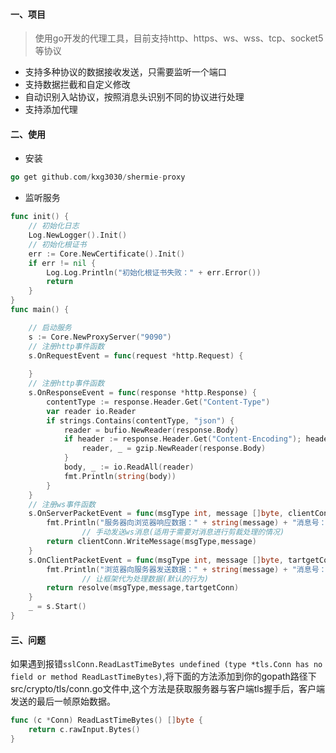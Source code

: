 #### 一、项目
> 使用go开发的代理工具，目前支持http、https、ws、wss、tcp、socket5等协议

- 支持多种协议的数据接收发送，只需要监听一个端口
- 支持数据拦截和自定义修改
- 自动识别入站协议，按照消息头识别不同的协议进行处理
- 支持添加代理
#### 二、使用

- 安装
```go
go get github.com/kxg3030/shermie-proxy
```

- 监听服务
```go
func init() {
 	// 初始化日志
 	Log.NewLogger().Init()
 	// 初始化根证书
 	err := Core.NewCertificate().Init()
 	if err != nil {
 		Log.Log.Println("初始化根证书失败：" + err.Error())
 		return
 	}
}
func main() {

    // 启动服务
 	s := Core.NewProxyServer("9090")
 	// 注册http事件函数
 	s.OnRequestEvent = func(request *http.Request) {
 
 	}
 	// 注册http事件函数
 	s.OnResponseEvent = func(response *http.Response) {
 		contentType := response.Header.Get("Content-Type")
 		var reader io.Reader
 		if strings.Contains(contentType, "json") {
 			reader = bufio.NewReader(response.Body)
 			if header := response.Header.Get("Content-Encoding"); header == "gzip" {
 				reader, _ = gzip.NewReader(response.Body)
 			}
 			body, _ := io.ReadAll(reader)
 			fmt.Println(string(body))
 		}
 	}
 	// 注册ws事件函数
 	s.OnServerPacketEvent = func(msgType int, message []byte, clientConn *Websocket.Conn, resolve Core.ResolveWs) error {
 		fmt.Println("服务器向浏览器响应数据：" + string(message) + "消息号：" + strconv.Itoa(msgType))
                // 手动发送ws消息(适用于需要对消息进行剪裁处理的情况)
 		return clientConn.WriteMessage(msgType,message)
 	}
 	s.OnClientPacketEvent = func(msgType int, message []byte, tartgetConn *Websocket.Conn, resolve Core.ResolveWs) error {
 		fmt.Println("浏览器向服务器发送数据：" + string(message) + "消息号：" + strconv.Itoa(msgType))
                // 让框架代为处理数据(默认的行为)
 		return resolve(msgType,message,tartgetConn)
 	}
 	_ = s.Start()
}
```

#### 三、问题
如果遇到报错`sslConn.ReadLastTimeBytes undefined (type *tls.Conn has no field or method ReadLastTimeBytes)`,将下面的方法添加到你的gopath路径下src/crypto/tls/conn.go文件中,这个方法是获取服务器与客户端tls握手后，客户端发送的最后一帧原始数据。
```go
func (c *Conn) ReadLastTimeBytes() []byte { 
    return c.rawInput.Bytes() 
}
```
